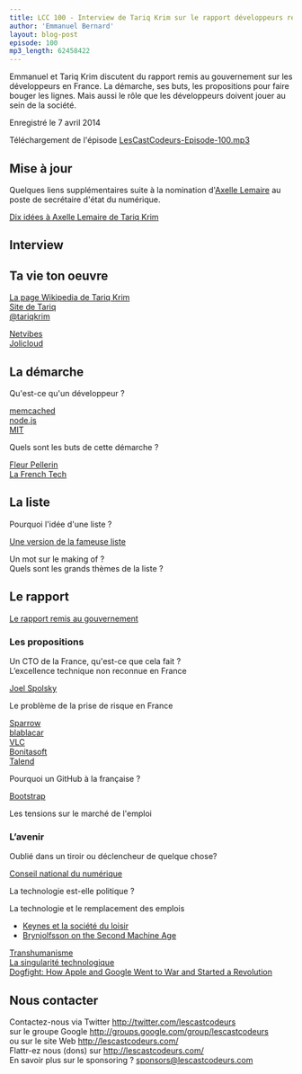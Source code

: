 ```yaml
---
title: LCC 100 - Interview de Tariq Krim sur le rapport développeurs remis au gouvernement
author: 'Emmanuel Bernard'
layout: blog-post
episode: 100
mp3_length: 62458422
---
```

Emmanuel et Tariq Krim discutent du rapport remis au gouvernement sur les développeurs en France.
La démarche, ses buts, les propositions pour faire bouger les lignes.
Mais aussi le rôle que les développeurs doivent jouer au sein de la société.

Enregistré le 7 avril 2014

Téléchargement de l'épisode [LesCastCodeurs-Episode-100.mp3](http://traffic.libsyn.com/lescastcodeurs/LesCastCodeurs-Episode-100.mp3)  

## Mise à jour

Quelques liens supplémentaires suite à la nomination d'[Axelle Lemaire](http://www.axellelemaire.eu) au poste de secrétaire d'état du numérique.

[Dix idées à Axelle Lemaire de Tariq Krim](http://pro.01net.com/editorial/617852/dix-idees-nouvelles-pour-le-nouveau-secretaire-d-etat-au-numerique/)  

## Interview

## Ta vie ton oeuvre

[La page Wikipedia de Tariq Krim](https://en.wikipedia.org/wiki/Tariq_Krim)  
[Site de Tariq](http://tariqkrim.com/)  
[@tariqkrim](https://twitter.com/tariqkrim)  

[Netvibes](http://www.netvibes.com/en)  
[Jolicloud](http://www.jolicloud.com)  

## La démarche

Qu'est-ce qu'un développeur ?

[memcached](http://www.memcached.org)  
[node.js](http://nodejs.org)  
[MIT](http://www.mit.edu)  

Quels sont les buts de cette démarche ?

[Fleur Pellerin](https://fr.wikipedia.org/wiki/Fleur_Pellerin)  
[La French Tech](http://www.lafrenchtech.com)  

## La liste

Pourquoi l'idée d'une liste ?  

[Une version de la fameuse liste](http://www.usine-digitale.fr/article/decouvrez-la-liste-de-developpeurs-francais-selectionnes-par-tariq-krim.N250762)  

Un mot sur le making of ?  
Quels sont les grands thèmes de la liste ?  

## Le rapport

[Le rapport remis au gouvernement](http://www.redressement-productif.gouv.fr/files/20140306_rapport_tariq_krim.pdf)  

### Les propositions

Un CTO de la France, qu'est-ce que cela fait ?  
L’excellence technique non reconnue en France  

[Joel Spolsky](http://www.joelonsoftware.com/items/2009/03/09.html)  

Le problème de la prise de risque en France  

[Sparrow](http://www.sparrowmailapp.com)  
[blablacar](http://www.covoiturage.fr)  
[VLC](https://www.videolan.org/vlc/)  
[Bonitasoft](http://www.bonitasoft.com)  
[Talend](http://www.talend.com)  

Pourquoi un GitHub à la française ?

[Bootstrap](http://getbootstrap.com)  

Les tensions sur le marché de l'emploi  

### L’avenir

Oublié dans un tiroir ou déclencheur de quelque chose?

[Conseil national du numérique](http://www.cnnumerique.fr)  

La technologie est-elle politique ?

La technologie et le remplacement des emplois

* [Keynes et la société du loisir](http://money.howstuffworks.com/five-day-weekend2.htm)  
* [Brynjolfsson on the Second Machine Age](http://www.econtalk.org/archives/2014/02/brynjolfsson_on.html)  

[Transhumanisme](https://fr.wikipedia.org/wiki/Transhumanisme)  
[La singularité technologique](https://fr.wikipedia.org/wiki/Singularité_technologique)  
[Dogfight: How Apple and Google Went to War and Started a Revolution](http://www.amazon.fr/Dogfight-Apple-Google-Started-Revolution-ebook/dp/B00BIV1R98)  

## Nous contacter

Contactez-nous via Twitter <http://twitter.com/lescastcodeurs>  
sur le groupe Google <http://groups.google.com/group/lescastcodeurs>  
ou sur le site Web <http://lescastcodeurs.com/>  
Flattr-ez nous (dons) sur <http://lescastcodeurs.com/>  
En savoir plus sur le sponsoring ? sponsors@lescastcodeurs.com
